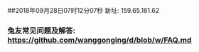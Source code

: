 ##2018年09月28日07时12分07秒 新址: 159.65.161.62
### 兔友常见问题及解答: https://github.com/wanggonging/d/blob/w/FAQ.md

